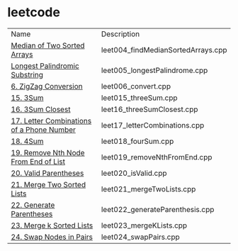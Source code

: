 # leetcode
<table>
	<tr>
		<td>Name</td>
		<td>Description</td>
	</tr>
	<tr>
		<td><a href="https://leetcode.com/problems/median-of-two-sorted-arrays/description/">Median of Two Sorted Arrays</a></td>
		<td>leet004_findMedianSortedArrays.cpp</td>
	</tr>
    <tr>
		<td><a href="https://leetcode.com/problems/longest-palindromic-substring/description/">Longest Palindromic Substring</a></td>
		<td>leet005_longestPalindrome.cpp</td>
	</tr>
    <tr>
		<td><a href="https://leetcode.com/problems/zigzag-conversion/description/">6. ZigZag Conversion</a></td>
		<td>leet006_convert.cpp</td>
	</tr>
    <tr>
		<td><a href="https://leetcode.com/problems/3sum/description/">15. 3Sum</a></td>
		<td>leet015_threeSum.cpp</td>
	</tr>
    <tr>
		<td><a href="https://leetcode.com/problems/3sum-closest/description/">16. 3Sum Closest</a></td>
		<td>leet16_threeSumClosest.cpp</td>
	</tr>
    <tr>
		<td><a href="https://leetcode.com/problems/letter-combinations-of-a-phone-number/description/">17. Letter Combinations of a Phone Number</a></td>
		<td>leet17_letterCombinations.cpp</td>
	</tr>
        <tr>
		<td><a href="https://leetcode.com/problems/4sum/description/">18. 4Sum</a></td>
		<td>leet018_fourSum.cpp</td>
	</tr>
    </tr>
        <tr>
		<td><a href="https://leetcode.com/problems/remove-nth-node-from-end-of-list/description/">19. Remove Nth Node From End of List</a></td>
		<td>leet019_removeNthFromEnd.cpp</td>
	</tr>
    </tr>
        <tr>
		<td><a href="https://leetcode.com/problems/valid-parentheses/description/">20. Valid Parentheses</a></td>
		<td>leet020_isValid.cpp</td>
	</tr>
    </tr>
        <tr>
		<td><a href="https://leetcode.com/problems/merge-two-sorted-lists/description/">21. Merge Two Sorted Lists</a></td>
		<td>leet021_mergeTwoLists.cpp</td>
	</tr>
    </tr>
        <tr>
		<td><a href="https://leetcode.com/problems/generate-parentheses/description/">22. Generate Parentheses</a></td>
		<td>leet022_generateParenthesis.cpp</td>
	</tr>
    </tr>
        <tr>
		<td><a href="https://leetcode.com/problems/merge-k-sorted-lists/discuss/">23. Merge k Sorted Lists</a></td>
		<td>leet023_mergeKLists.cpp</td>
	</tr>
    </tr>
        <tr>
		<td><a href="https://leetcode.com/problems/swap-nodes-in-pairs/description/">24. Swap Nodes in Pairs</a></td>
		<td>leet024_swapPairs.cpp</td>
	</tr>
</table>

